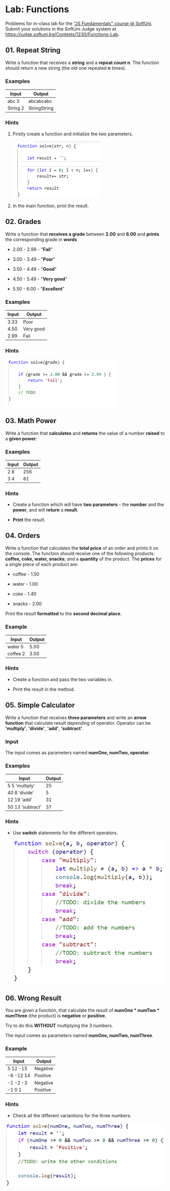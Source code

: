 Lab: Functions
=======

Problems for in-class lab for the ["JS Fundamentals" course \@
SoftUni](https://softuni.bg/trainings/2343/js-fundamentals-may-2019). Submit
your solutions in the SoftUni Judge system at
<https://judge.softuni.bg/Contests/1230/Functions-Lab>.

01\. Repeat String
-------------

Write a function that receives a **string** and a **repeat count n**. The
function should return a new string (the old one repeated **n** times).

### Examples

| **Input** | **Output**   |
|-----------|--------------|
| abc 3     | abcabcabc    |
| String 2  | StringString |

### Hints

1.  Firstly create a function and initialize the two parameters.  
    

    ![](media/5322f3b310061c1d28352bbaae3b0991.png)

2.  In the main function, print the result.

02\. Grades
------

Write a function that **receives a grade** between **2.00** and **6.00** and
**prints** the corresponding grade in **words**

-   2.00 - 2.99 - "**Fail**"

-   3.00 - 3.49 - "**Poor**"

-   3.50 - 4.49 - "**Good**"

-   4.50 - 5.49 - "**Very good**"

-   5.50 - 6.00 - "**Excellent**"

### Examples

| **Input** | **Output** |
|-----------|------------|
| 3.33      | Poor       |
| 4.50      | Very good  |
| 2.99      | Fail       |

### Hints<br>

![](media/54a7842f1a2371352728a30bc0f3f999.png)

03\. Math Power
----------

Write a function that **calculates** and **returns** the value of a number
**raised** to a **given power**:

### Examples

| **Input** | **Output** |
|-----------|------------|
| 2 8       | 256        |
| 3 4       | 81         |

### Hints

-   Create a function which will have **two parameters** - the **number** and
    the **power**, and will **return** a **result**.

-   **Print** the result.

04\. Orders
------

Write a function that calculates the **total price** of an order and prints it
on the console. The function should receive one of the following products:
**coffee, coke, water, snacks**; and a **quantity** of the product. The
**prices** for a single piece of each product are:

-   coffee - 1.50

-   water - 1.00

-   coke - 1.40

-   snacks - 2.00

Print the result **formatted** to the **second decimal place**.

### Example

| **Input** | **Output** |
|-----------|------------|
| water 5   | 5.00       |
| coffee 2  | 3.00       |

### Hints

-   Create a function and pass the two variables in.

-   Print the result in the method.

05\. Simple Calculator
---------------------

Write a function that receives **three parameters** and write an **arrow
function** that calculate result depending of operator. Operator can be **'multiply'**, **'divide'**, **'add'**, **'subtract'**.

### Input

The input comes as parameters named **numOne, numTwo, operator**.

### Examples

| **Input**        | **Output** |
|------------------|------------|
| 5 5 'multiply'   | 25         |
| 40 8 'divide'    | 5          |
| 12 19 'add'      | 31         |
| 50 13 'subtract' | 37         |

### Hints

-   Use **switch** statements for the different operators.

    ![](media/7de1cce8bfe2e8969b7dd03681601474.png)

06\. Wrong Result
------------

You are given a function, that calculate the result of **numOne \* numTwo \* numThree** (the product) is **negative** or **positive**.

Try to do this **WITHOUT** multiplying the 3 numbers.

The input comes as parameters named **numOne, numTwo, numThree**.

### Example

| **Input**  | **Output** |
|------------|------------|
| 5 12 -15   | Negative   |
| \-6 -12 14 | Positive   |
| \-1 -2 -3  | Negative   |
| \-1 0 1    | Positive   |

### Hints

-   Check all the different variantions for the three numbers.

![](media/9a8e65ed067f853ac357a3c2392389ec.png)
